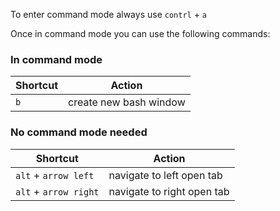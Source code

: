 To enter command mode always use `contrl` + `a` 

Once in command mode you can use the following commands:
### In command mode

| Shortcut | Action                 |
| -------- | ---------------------- |
| `b`      | create new bash window |

### No command mode needed


| Shortcut              | Action                     |
| --------------------- | -------------------------- |
| `alt` + `arrow left`  | navigate to left open tab  |
| `alt` + `arrow right` | navigate to right open tab |



